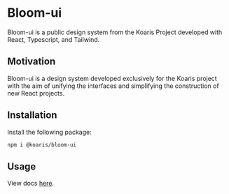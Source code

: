 # Bloom-ui
Bloom-ui is a public design system from the Koaris Project developed with React, Typescript, and Tailwind.

## Motivation
Bloom-ui is a design system developed exclusively for the Koaris project with the aim of unifying the interfaces and simplifying the construction of new React projects.

## Installation
Install the following package:
```bash
npm i @koaris/bloom-ui
```
## Usage
View docs [here](https://guilhermesalviano.github.io/bloom-ui).